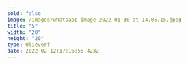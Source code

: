 ```yaml
---
sold: false
image: /images/whatsapp-image-2022-01-30-at-14.05.15.jpeg
title: "5"
width: "20"
height: "20"
type: Olieverf
date: 2022-02-12T17:16:55.423Z
---
```

